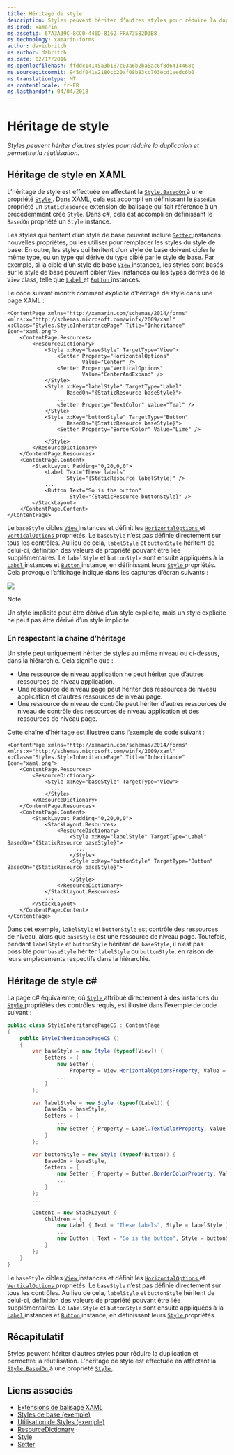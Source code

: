 ```yaml
---
title: Héritage de style
description: Styles peuvent hériter d’autres styles pour réduire la duplication et permettre la réutilisation.
ms.prod: xamarin
ms.assetid: 67A3A39C-8CC0-446D-8162-FFA73582D3B8
ms.technology: xamarin-forms
author: davidbritch
ms.author: dabritch
ms.date: 02/17/2016
ms.openlocfilehash: ffddc14145a3b187c03a6b2ba5ac6f8d6414468c
ms.sourcegitcommit: 945df041e2180cb20af08b83cc703ecd1aedc6b0
ms.translationtype: MT
ms.contentlocale: fr-FR
ms.lasthandoff: 04/04/2018
---
```

# <a name="style-inheritance"></a>Héritage de style

_Styles peuvent hériter d’autres styles pour réduire la duplication et permettre la réutilisation._

## <a name="style-inheritance-in-xaml"></a>Héritage de style en XAML

L’héritage de style est effectuée en affectant la [ `Style.BasedOn` ](https://developer.xamarin.com/api/property/Xamarin.Forms.Style.BasedOn/) à une propriété [ `Style` ](https://developer.xamarin.com/api/type/Xamarin.Forms.Style/). Dans XAML, cela est accompli en définissant le `BasedOn` propriété un `StaticResource` extension de balisage qui fait référence à un précédemment créé `Style`. Dans c#, cela est accompli en définissant le `BasedOn` propriété un `Style` instance.

Les styles qui héritent d’un style de base peuvent inclure [ `Setter` ](https://developer.xamarin.com/api/type/Xamarin.Forms.Setter/) instances nouvelles propriétés, ou les utiliser pour remplacer les styles du style de base. En outre, les styles qui héritent d’un style de base doivent cibler le même type, ou un type qui dérive du type ciblé par le style de base. Par exemple, si la cible d’un style de base [ `View` ](https://developer.xamarin.com/api/type/Xamarin.Forms.View/) instances, les styles sont basés sur le style de base peuvent cibler `View` instances ou les types dérivés de la `View` class, telle que [ `Label` ](https://developer.xamarin.com/api/type/Xamarin.Forms.Label/) et [ `Button` ](https://developer.xamarin.com/api/type/Xamarin.Forms.Button/) instances.

Le code suivant montre comment *explicite* d’héritage de style dans une page XAML :

```xaml
<ContentPage xmlns="http://xamarin.com/schemas/2014/forms" xmlns:x="http://schemas.microsoft.com/winfx/2009/xaml" x:Class="Styles.StyleInheritancePage" Title="Inheritance" Icon="xaml.png">
    <ContentPage.Resources>
        <ResourceDictionary>
            <Style x:Key="baseStyle" TargetType="View">
                <Setter Property="HorizontalOptions"
                        Value="Center" />
                <Setter Property="VerticalOptions"
                        Value="CenterAndExpand" />
            </Style>
            <Style x:Key="labelStyle" TargetType="Label"
                   BasedOn="{StaticResource baseStyle}">
                ...
                <Setter Property="TextColor" Value="Teal" />
            </Style>
            <Style x:Key="buttonStyle" TargetType="Button"
                   BasedOn="{StaticResource baseStyle}">
                <Setter Property="BorderColor" Value="Lime" />
                ...
            </Style>
        </ResourceDictionary>
    </ContentPage.Resources>
    <ContentPage.Content>
        <StackLayout Padding="0,20,0,0">
            <Label Text="These labels"
                   Style="{StaticResource labelStyle}" />
            ...
            <Button Text="So is the button"
                    Style="{StaticResource buttonStyle}" />
        </StackLayout>
    </ContentPage.Content>
</ContentPage>
```

Le `baseStyle` cibles [ `View` ](https://developer.xamarin.com/api/type/Xamarin.Forms.View/) instances et définit les [ `HorizontalOptions` ](https://developer.xamarin.com/api/property/Xamarin.Forms.View.HorizontalOptions/) et [ `VerticalOptions` ](https://developer.xamarin.com/api/property/Xamarin.Forms.View.VerticalOptions/) propriétés. Le `baseStyle` n’est pas définie directement sur tous les contrôles. Au lieu de cela, `labelStyle` et `buttonStyle` héritent de celui-ci, définition des valeurs de propriété pouvant être liée supplémentaires. Le `labelStyle` et `buttonStyle` sont ensuite appliquées à la [ `Label` ](https://developer.xamarin.com/api/type/Xamarin.Forms.Label/) instances et [ `Button` ](https://developer.xamarin.com/api/type/Xamarin.Forms.Button/) instance, en définissant leurs [ `Style` ](https://developer.xamarin.com/api/property/Xamarin.Forms.VisualElement.Style/) propriétés. Cela provoque l’affichage indiqué dans les captures d’écran suivants :

[![](inheritance-images/style-inheritance.png)](inheritance-images/style-inheritance-large.png#lightbox)

> [!NOTE]
> Un style implicite peut être dérivé d’un style explicite, mais un style explicite ne peut pas être dérivé d’un style implicite.

### <a name="respecting-the-inheritance-chain"></a>En respectant la chaîne d’héritage

Un style peut uniquement hériter de styles au même niveau ou ci-dessus, dans la hiérarchie. Cela signifie que :

- Une ressource de niveau application ne peut hériter que d’autres ressources de niveau application.
- Une ressource de niveau page peut hériter des ressources de niveau application et d’autres ressources de niveau page.
- Une ressource de niveau de contrôle peut hériter d’autres ressources de niveau de contrôle des ressources de niveau application et des ressources de niveau page.

Cette chaîne d’héritage est illustrée dans l’exemple de code suivant :

```xaml
<ContentPage xmlns="http://xamarin.com/schemas/2014/forms" xmlns:x="http://schemas.microsoft.com/winfx/2009/xaml" x:Class="Styles.StyleInheritancePage" Title="Inheritance" Icon="xaml.png">
    <ContentPage.Resources>
        <ResourceDictionary>
            <Style x:Key="baseStyle" TargetType="View">
              ...
            </Style>
        </ResourceDictionary>
    </ContentPage.Resources>
    <ContentPage.Content>
        <StackLayout Padding="0,20,0,0">
            <StackLayout.Resources>
                <ResourceDictionary>
                    <Style x:Key="labelStyle" TargetType="Label" BasedOn="{StaticResource baseStyle}">
                      ...
                    </Style>
                    <Style x:Key="buttonStyle" TargetType="Button" BasedOn="{StaticResource baseStyle}">
                      ...
                    </Style>
                </ResourceDictionary>
            </StackLayout.Resources>
            ...
        </StackLayout>
    </ContentPage.Content>
</ContentPage>
```

Dans cet exemple, `labelStyle` et `buttonStyle` est contrôle des ressources de niveau, alors que `baseStyle` est une ressource de niveau page. Toutefois, pendant `labelStyle` et `buttonStyle` héritent de `baseStyle`, il n’est pas possible pour `baseStyle` hériter `labelStyle` ou `buttonStyle`, en raison de leurs emplacements respectifs dans la hiérarchie.

## <a name="style-inheritance-in-c35"></a>Héritage de style c&#35;

La page c# équivalente, où [ `Style` ](https://developer.xamarin.com/api/type/Xamarin.Forms.Style/) attribué directement à des instances du [ `Style` ](https://developer.xamarin.com/api/property/Xamarin.Forms.VisualElement.Style/) propriétés des contrôles requis, est illustré dans l’exemple de code suivant :

```csharp
public class StyleInheritancePageCS : ContentPage
{
    public StyleInheritancePageCS ()
    {
        var baseStyle = new Style (typeof(View)) {
            Setters = {
                new Setter {
                    Property = View.HorizontalOptionsProperty, Value = LayoutOptions.Center },
                ...
            }
        };

        var labelStyle = new Style (typeof(Label)) {
            BasedOn = baseStyle,
            Setters = {
                ...
                new Setter { Property = Label.TextColorProperty, Value = Color.Teal }
            }
        };

        var buttonStyle = new Style (typeof(Button)) {
            BasedOn = baseStyle,
            Setters = {
                new Setter { Property = Button.BorderColorProperty, Value = Color.Lime },
                ...
            }
        };
        ...

        Content = new StackLayout {
            Children = {
                new Label { Text = "These labels", Style = labelStyle },
                ...
                new Button { Text = "So is the button", Style = buttonStyle }
            }
        };
    }
}
```

Le `baseStyle` cibles [ `View` ](https://developer.xamarin.com/api/type/Xamarin.Forms.View/) instances et définit les [ `HorizontalOptions` ](https://developer.xamarin.com/api/property/Xamarin.Forms.View.HorizontalOptions/) et [ `VerticalOptions` ](https://developer.xamarin.com/api/property/Xamarin.Forms.View.VerticalOptions/) propriétés. Le `baseStyle` n’est pas définie directement sur tous les contrôles. Au lieu de cela, `labelStyle` et `buttonStyle` héritent de celui-ci, définition des valeurs de propriété pouvant être liée supplémentaires. Le `labelStyle` et `buttonStyle` sont ensuite appliquées à la [ `Label` ](https://developer.xamarin.com/api/type/Xamarin.Forms.Label/) instances et [ `Button` ](https://developer.xamarin.com/api/type/Xamarin.Forms.Button/) instance, en définissant leurs [ `Style` ](https://developer.xamarin.com/api/property/Xamarin.Forms.VisualElement.Style/) propriétés.

## <a name="summary"></a>Récapitulatif

Styles peuvent hériter d’autres styles pour réduire la duplication et permettre la réutilisation. L’héritage de style est effectuée en affectant la [ `Style.BasedOn` ](https://developer.xamarin.com/api/property/Xamarin.Forms.Style.BasedOn/) à une propriété [ `Style` ](https://developer.xamarin.com/api/type/Xamarin.Forms.Style/).


## <a name="related-links"></a>Liens associés

- [Extensions de balisage XAML](~/xamarin-forms/xaml/xaml-basics/xaml-markup-extensions.md)
- [Styles de base (exemple)](https://developer.xamarin.com/samples/xamarin-forms/UserInterface/Styles/BasicStyles/)
- [Utilisation de Styles (exemple)](https://developer.xamarin.com/samples/xamarin-forms/WorkingWithStyles/)
- [ResourceDictionary](https://developer.xamarin.com/api/type/Xamarin.Forms.ResourceDictionary/)
- [Style](https://developer.xamarin.com/api/type/Xamarin.Forms.Style/)
- [Setter](https://developer.xamarin.com/api/type/Xamarin.Forms.Setter/)
